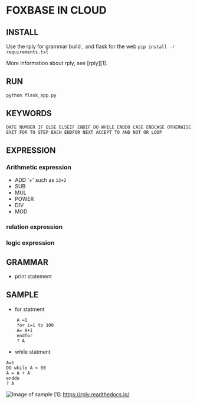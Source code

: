 # FOXBASE IN CLOUD

## INSTALL

Use the rply for grammar build , and flask for the web 
 ```pip install -r requirements.txt```

 More information about rply, see [rply][1].
 
## RUN
 ``` python flask_app.py ```

## KEYWORDS
```DATE NUMBER IF ELSE ELSEIF ENDIF DO WHILE ENDDO CASE ENDCASE OTHERWISE EXIT FOR TO STEP EACH ENDFOR NEXT ACCEPT TO AND NOT OR LOOP```
## EXPRESSION
### Arithmetic expression

* ADD '+' such as `12+2`
* SUB
* MUL
* POWER
* DIV
* MOD

### relation expression
###  logic expression

## GRAMMAR

* print statement 

## SAMPLE 

* for statment
```
	A =1  
	for i=1 to 100  
	A= A+i 
	endfor
	? A
```
* while statment
```
A=1
DO while A < 50
A = A + A
enddo
? A
```

![Image of sample ](./static/img/sample.png)
[1]: https://rply.readthedocs.io/
